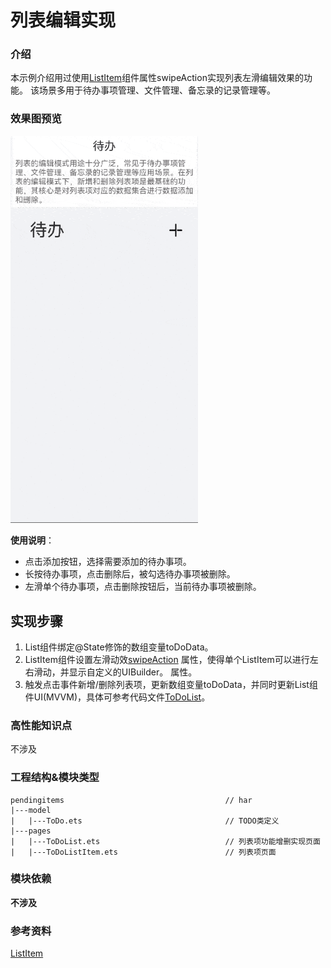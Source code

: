 # 列表编辑实现

### 介绍

本示例介绍用过使用[ListItem](https://gitee.com/openharmony/docs/blob/master/zh-cn/application-dev/reference/arkui-ts/ts-container-listitem.md#swipeactionitem10%E5%AF%B9%E8%B1%A1%E8%AF%B4%E6%98%8E)组件属性swipeAction实现列表左滑编辑效果的功能。
该场景多用于待办事项管理、文件管理、备忘录的记录管理等。

### 效果图预览

<img src="../../product/entry/src/main/resources/base/media/todo_list.gif" width="300">

**使用说明**：

* 点击添加按钮，选择需要添加的待办事项。
* 长按待办事项，点击删除后，被勾选待办事项被删除。
* 左滑单个待办事项，点击删除按钮后，当前待办事项被删除。

## 实现步骤

1. List组件绑定@State修饰的数组变量toDoData。
2. ListItem组件设置左滑动效[swipeAction](https://gitee.com/openharmony/docs/blob/master/zh-cn/application-dev/reference/arkui-ts/ts-container-listitem.md#swipeactionitem10%E5%AF%B9%E8%B1%A1%E8%AF%B4%E6%98%8E)
属性，使得单个ListItem可以进行左右滑动，并显示自定义的UIBuilder。
属性。
3. 触发点击事件新增/删除列表项，更新数组变量toDoData，并同时更新List组件UI(MVVM)，具体可参考代码文件[ToDoList](src/main/ets/pages/ToDoList.ets)。
### 高性能知识点

不涉及

### 工程结构&模块类型

   ```
   pendingitems                                    // har
   |---model
   |   |---ToDo.ets                                // TODO类定义
   |---pages
   |   |---ToDoList.ets                            // 列表项功能增删实现页面
   |   |---ToDoListItem.ets                        // 列表项页面
   ```

### 模块依赖

**不涉及**

### 参考资料

[ListItem](https://gitee.com/openharmony/docs/blob/master/zh-cn/application-dev/reference/arkui-ts/ts-container-listitem.md#swipeactionitem10%E5%AF%B9%E8%B1%A1%E8%AF%B4%E6%98%8E)
